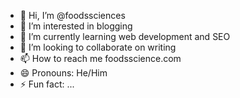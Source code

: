 - 👋 Hi, I’m @foodssciences
- 👀 I’m interested in blogging
- 🌱 I’m currently learning web development and SEO
- 💞️ I’m looking to collaborate on writing
- 📫 How to reach me foodsscience.com
- 😄 Pronouns: He/Him
- ⚡ Fun fact: ...

<!---
Content Creator and SEO expert.
--->
